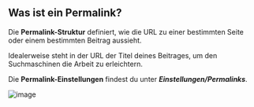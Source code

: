 ## Was ist ein Permalink?

Die **Permalink-Struktur** definiert, wie die URL zu einer bestimmten Seite oder einem bestimmten Beitrag aussieht.

Idealerweise steht in der URL der Titel deines Beitrages, um den Suchmaschinen die Arbeit zu erleichtern.

Die **Permalink-Einstellungen** findest du unter _**Einstellungen/Permalinks**_.

![image](./assets/permalink.jpg)
